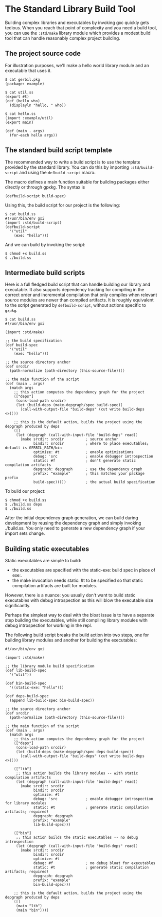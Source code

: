 # The Standard Library Build Tool

Building complex libraries and executables by invoking gxc quickly gets tedious. When you reach that point of complexity and you need a build tool, you can use the `:std/make` library module which provides a modest build tool that can handle reasonably complex project building.

## The project source code

For illustration purposes, we'll make a hello world library module and an executable that uses it.

```
$ cat gerbil.pkg
(package: example)

$ cat util.ss
(export #t)
(def (hello who)
  (displayln "hello, " who))

$ cat hello.ss
(import :example/util)
(export main)

(def (main . args)
  (for-each hello args))
```

## The standard build script template

The recommended way to write a build script is to use the template provided by the standard library.
You can do this by importing `:std/build-script` and using the `defbuild-script` macro.

The macro defines a main function suitable for building packages either directly or through gpxkg.
The syntax is
```
(defbuild-script build-spec)
```

Using this, the build script for our project is the following:

```
$ cat build.ss
#!/usr/bin/env gxi
(import :std/build-script)
(defbuild-script
  '("util"
    (exe: "hello")))
```

And we can build by invoking the script:
```
$ chmod +x build.ss
$ ./build.ss
```

## Intermediate build scripts

Here is a full fledged build script that can handle building our library and executable.
It also supports dependency tracking for compiling in the correct order and incremental compilation that only compiles when relevant source modules are newer than compiled artifacts.
It is roughly equivalent to the script generated by `defbuild-script`, without actions specific to `gxpkg`.
```
$ cat build.ss
#!/usr/bin/env gxi

(import :std/make)

;; the build specification
(def build-spec
  '("util"
    (exe: "hello")))

;; the source directory anchor
(def srcdir
  (path-normalize (path-directory (this-source-file))))

;; the main function of the script
(def (main . args)
  (match args
    ;; this action computes the dependency graph for the project
    (["deps"]
     (cons-load-path srcdir)
     (let (build-deps (make-depgraph/spec build-spec))
       (call-with-output-file "build-deps" (cut write build-deps <>))))

    ;; this is the default action, builds the project using the depgraph produced by deps
    ([]
     (let (depgraph (call-with-input-file "build-deps" read))
       (make srcdir: srcdir          ; source anchor
             bindir: srcdir          ; where to place executables; default is GERBIL_PATH/bin
             optimize: #t            ; enable optimizations
             debug: 'src             ; enable debugger introspection
             static: #f              ; don't generate static compilation artifacts
             depgraph: depgraph      ; use the dependency graph
             prefix: "example"       ; this matches your package prefix
             build-spec)))))         ; the actual build specification
```

To build our project:

```
$ chmod +x build.ss
$ ./build.ss deps
$ ./build.ss
```

After the initial dependency graph generation, we can build during development by reusing the dependency graph and simply invoking ./build.ss. You only need to generate a new dependency graph if your import sets change.

## Building static executables

Static executables are simple to build:

- the executables are specified with the static-exe: build spec in place of exe:.
- the make invocation needs static: #t to be specified so that static compilation artifacts are built for modules.

However, there is a nuance: you usually don't want to build static executables with debug introspection as this will blow the executable size significantly.

Perhaps the simplest way to deal with the bloat issue is to have a separate step building the executables, while still compiling library modules with debug introspection for working in the repl.

The following build script breaks the build action into two steps, one for building library modules and another for building the executables:

```
#!/usr/bin/env gxi

(import :std/make)

;; the library module build specification
(def lib-build-spec
  '("util"))

(def bin-build-spec
  '((static-exe: "hello")))

(def deps-build-spec
  (append lib-build-spec bin-build-spec))

;; the source directory anchor
(def srcdir
  (path-normalize (path-directory (this-source-file))))

;; the main function of the script
(def (main . args)
  (match args
    ;; this action computes the dependency graph for the project
    (["deps"]
     (cons-load-path srcdir)
     (let (build-deps (make-depgraph/spec deps-build-spec))
       (call-with-output-file "build-deps" (cut write build-deps <>))))

    (["lib"]
     ;; this action builds the library modules -- with static compilation artifacts
     (let (depgraph (call-with-input-file "build-deps" read))
       (make srcdir: srcdir
             bindir: srcdir
             optimize: #t
             debug: 'src             ; enable debugger introspection for library modules
             static: #t              ; generate static compilation artifacts; required!
             depgraph: depgraph
             prefix: "example"
             lib-build-spec)))

    (["bin"]
     ;; this action builds the static executables -- no debug introspection
     (let (depgraph (call-with-input-file "build-deps" read))
       (make srcdir: srcdir
             bindir: srcdir
             optimize: #t
             debug: #f               ; no debug bloat for executables
             static: #t              ; generate static compilation artifacts; required!
             depgraph: depgraph
             prefix: "example"
             bin-build-spec)))

    ;; this is the default action, builds the project using the depgraph produced by deps
    ([]
     (main "lib")
     (main "bin"))))
```
